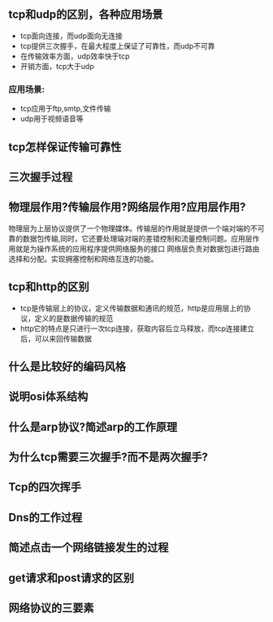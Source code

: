 ## tcp和udp的区别，各种应用场景
* tcp面向连接，而udp面向无连接
* tcp提供三次握手，在最大程度上保证了可靠性，而udp不可靠
* 在传输效率方面，udp效率快于tcp
* 开销方面，tcp大于udp
### 应用场景:
* tcp应用于ftp,smtp,文件传输
* udp用于视频语音等

## tcp怎样保证传输可靠性

## 三次握手过程


## 物理层作用?传输层作用?网络层作用?应用层作用?
物理层为上层协议提供了一个物理媒体。传输层的作用就是提供一个端对端的不可靠的数据包传输,同时，它还要处理端对端的差错控制和流量控制问题。应用层作用就是为操作系统的应用程序提供网络服务的接口
网络层负责对数据包进行路由选择和分配。实现拥塞控制和网络互连的功能。

## tcp和http的区别
* tcp是传输层上的协议，定义传输数据和通讯的规范，http是应用层上的协议，定义的是数据传输的规范
* http它的特点是只进行一次tcp连接，获取内容后立马释放，而tcp连接建立后，可以来回传输数据

## 什么是比较好的编码风格
## 说明osi体系结构
## 什么是arp协议?简述arp的工作原理
## 为什么tcp需要三次握手?而不是两次握手?
## Tcp的四次挥手
## Dns的工作过程
## 简述点击一个网络链接发生的过程
## get请求和post请求的区别
## 网络协议的三要素

